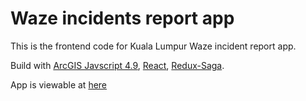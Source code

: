 # Waze incidents report app

This is the frontend code for Kuala Lumpur Waze incident report app.

Build with [ArcGIS Javscript 4.9](https://developers.arcgis.com/javascript/), [React](https://reactjs.org/), [Redux-Saga](https://github.com/redux-saga/redux-saga).

App is viewable at [here](https://www.bgtdevhub.com/WazeJS/index.html)
